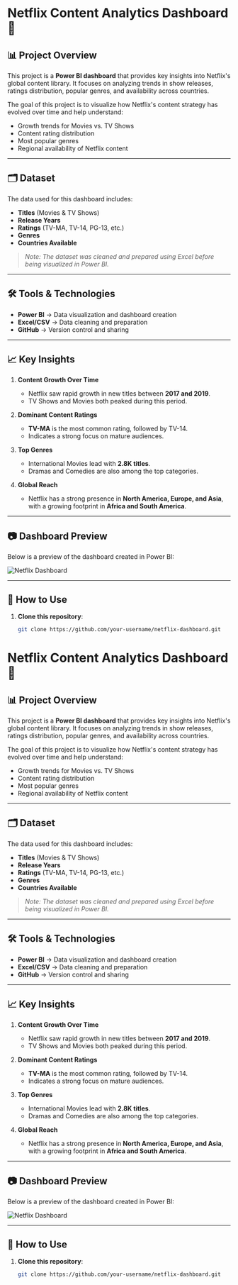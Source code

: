 # Netflix Content Analytics Dashboard 🎥

## 📊 Project Overview
This project is a **Power BI dashboard** that provides key insights into Netflix's global content library. It focuses on analyzing trends in show releases, ratings distribution, popular genres, and availability across countries.

The goal of this project is to visualize how Netflix's content strategy has evolved over time and help understand:
- Growth trends for Movies vs. TV Shows
- Content rating distribution
- Most popular genres
- Regional availability of Netflix content

---

## 🗂️ Dataset
The data used for this dashboard includes:
- **Titles** (Movies & TV Shows)
- **Release Years**
- **Ratings** (TV-MA, TV-14, PG-13, etc.)
- **Genres**
- **Countries Available**

> *Note: The dataset was cleaned and prepared using Excel before being visualized in Power BI.*

---

## 🛠 Tools & Technologies
- **Power BI** → Data visualization and dashboard creation  
- **Excel/CSV** → Data cleaning and preparation  
- **GitHub** → Version control and sharing

---

## 📈 Key Insights
1. **Content Growth Over Time**  
   - Netflix saw rapid growth in new titles between **2017 and 2019**.
   - TV Shows and Movies both peaked during this period.

2. **Dominant Content Ratings**  
   - **TV-MA** is the most common rating, followed by TV-14.
   - Indicates a strong focus on mature audiences.

3. **Top Genres**  
   - International Movies lead with **2.8K titles**.
   - Dramas and Comedies are also among the top categories.

4. **Global Reach**  
   - Netflix has a strong presence in **North America, Europe, and Asia**, with a growing footprint in **Africa and South America**.

---

## 📷 Dashboard Preview
Below is a preview of the dashboard created in Power BI:

![Netflix Dashboard](netflix_dashboard.png)

---

## 🚀 How to Use
1. **Clone this repository**:
   ```bash
   git clone https://github.com/your-username/netflix-dashboard.git
# Netflix Content Analytics Dashboard 🎥

## 📊 Project Overview
This project is a **Power BI dashboard** that provides key insights into Netflix's global content library. It focuses on analyzing trends in show releases, ratings distribution, popular genres, and availability across countries.

The goal of this project is to visualize how Netflix's content strategy has evolved over time and help understand:
- Growth trends for Movies vs. TV Shows
- Content rating distribution
- Most popular genres
- Regional availability of Netflix content

---

## 🗂️ Dataset
The data used for this dashboard includes:
- **Titles** (Movies & TV Shows)
- **Release Years**
- **Ratings** (TV-MA, TV-14, PG-13, etc.)
- **Genres**
- **Countries Available**

> *Note: The dataset was cleaned and prepared using Excel before being visualized in Power BI.*

---

## 🛠 Tools & Technologies
- **Power BI** → Data visualization and dashboard creation  
- **Excel/CSV** → Data cleaning and preparation  
- **GitHub** → Version control and sharing

---

## 📈 Key Insights
1. **Content Growth Over Time**  
   - Netflix saw rapid growth in new titles between **2017 and 2019**.
   - TV Shows and Movies both peaked during this period.

2. **Dominant Content Ratings**  
   - **TV-MA** is the most common rating, followed by TV-14.
   - Indicates a strong focus on mature audiences.

3. **Top Genres**  
   - International Movies lead with **2.8K titles**.
   - Dramas and Comedies are also among the top categories.

4. **Global Reach**  
   - Netflix has a strong presence in **North America, Europe, and Asia**, with a growing footprint in **Africa and South America**.

---

## 📷 Dashboard Preview
Below is a preview of the dashboard created in Power BI:

![Netflix Dashboard](netflix_dashboard.png)

---

## 🚀 How to Use
1. **Clone this repository**:
   ```bash
   git clone https://github.com/your-username/netflix-dashboard.git
